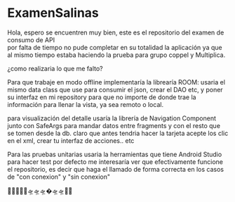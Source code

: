 # ExamenSalinas
Hola, espero se encuentren muy bien, este es el repositorio del examen de consumo de API  
por falta de tiempo no pude completar en su totalidad la aplicación ya que al mismo tiempo estaba haciendo la prueba para grupo coppel y Multiplica.

¿como realizaria lo que me falto?

Para que trabaje en modo offline implementaría la librearía ROOM: usaria el mismo data class que use para consumir el json, crear el DAO etc, y poner
su interfaz en mi repository para que no importe de donde trae la información para llenar la vista, ya sea remoto o local.

para visualización del detalle usaría la librería de Navigation Component junto con SafeArgs para mandar datos entre fragments y con el resto que se tomen desde
la db. claro que antes tendria hacer la tarjeta acepte los clic en el xml, crear tu interfaz de acciones.. etc

Para las pruebas unitarias usaria la herramientas que tiene Android Studio para hacer test por defecto
me interesaría ver que efectivamente funcione el repositorio, es decir que haga el llamado de forma correcta en los casos de "con conexion" y "sin conexion"

🚀🚀🚀🚀🚀🛸🛸🛸�🛸🛸📲📲







